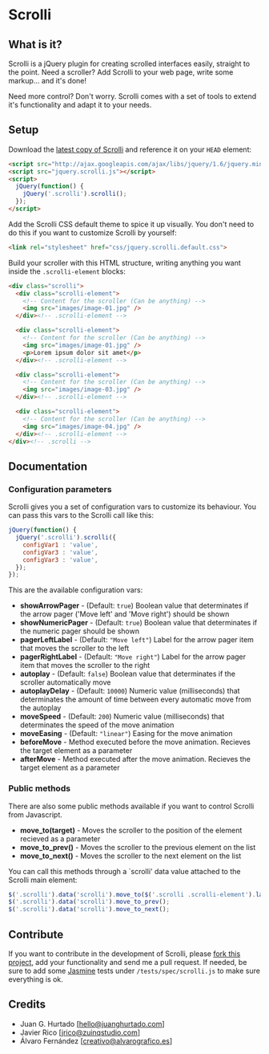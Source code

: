 # Scrolli

## What is it?

Scrolli is a jQuery plugin for creating scrolled interfaces easily, straight to the point. Need a scroller? Add Scrolli to your web page, write some markup… and it's done!

Need more control? Don't worry. Scrolli comes with a set of tools to extend it's functionality and adapt it to your needs.

## Setup

Download the [latest copy of Scrolli](https://github.com/juanghurtado/jquery-scrolli/archives/master) and reference it on your `HEAD` element:

``` html
<script src="http://ajax.googleapis.com/ajax/libs/jquery/1.6/jquery.min.js"></script>
<script src="jquery.scrolli.js"></script>
<script>
  jQuery(function() {
    jQuery('.scrolli').scrolli();
  });
</script>
```

Add the Scrolli CSS default theme to spice it up visually. You don't need to do this if you want to customize Scrolli by yourself:

``` html
<link rel="stylesheet" href="css/jquery.scrolli.default.css">
```

Build your scroller with this HTML structure, writing anything you want inside the `.scrolli-element` blocks:

``` html
<div class="scrolli">
  <div class="scrolli-element">
    <!-- Content for the scroller (Can be anything) -->
    <img src="images/image-01.jpg" />
  </div><!-- .scrolli-element -->

  <div class="scrolli-element">
    <!-- Content for the scroller (Can be anything) -->
    <img src="images/image-01.jpg" />
    <p>Lorem ipsum dolor sit amet</p>
  </div><!-- .scrolli-element -->

  <div class="scrolli-element">
    <!-- Content for the scroller (Can be anything) -->
    <img src="images/image-03.jpg" />
  </div><!-- .scrolli-element -->

  <div class="scrolli-element">
    <!-- Content for the scroller (Can be anything) -->
    <img src="images/image-04.jpg" />
  </div><!-- .scrolli-element -->
</div><!-- .scrolli -->
```

## Documentation

### Configuration parameters

Scrolli gives you a set of configuration vars to customize its behaviour. You can pass this vars to the Scrolli call like this:

``` javascript
jQuery(function() {
  jQuery('.scrolli').scrolli({
    configVar1 : 'value',
    configVar3 : 'value',
    configVar3 : 'value',
  });
});
```

This are the available configuration vars:

* **showArrowPager** - (Default: `true`) Boolean value that determinates if the arrow pager ('Move left' and 'Move right') should be shown
* **showNumericPager** - (Default: `true`) Boolean value that determinates if the numeric pager should be shown
* **pagerLeftLabel** - (Default: `"Move left"`) Label for the arrow pager item that moves the scroller to the left
* **pagerRightLabel** - (Default: `"Move right"`) Label for the arrow pager item that moves the scroller to the right
* **autoplay** - (Default: `false`) Boolean value that determinates if the scroller automatically move
* **autoplayDelay** - (Default: `10000`) Numeric value (milliseconds) that determinates the amount of time between every automatic move from the autoplay
* **moveSpeed** - (Default: `200`) Numeric value (milliseconds) that determinates the speed of the move animation
* **moveEasing** - (Default: `"linear"`) Easing for the move animation
* **beforeMove** - Method executed before the move animation. Recieves the target element as a parameter
* **afterMove** - Method executed after the move animation. Recieves the target element as a parameter

### Public methods

There are also some public methods available if you want to control Scrolli from Javascript.

* **move_to(target)** - Moves the scroller to the position of the element recieved as a parameter
* **move\_to\_prev()** - Moves the scroller to the previous element on the list
* **move\_to\_next()** - Moves the scroller to the next element on the list

You can call this methods through a `scrolli' data value attached to the Scrolli main element:

``` javascript
$('.scrolli').data('scrolli').move_to($('.scrolli .scrolli-element').last());
$('.scrolli').data('scrolli').move_to_prev();
$('.scrolli').data('scrolli').move_to_next();
```

## Contribute

If you want to contribute in the development of Scrolli, please [fork this project](https://github.com/juanghurtado/jquery-scrolli), add your functionality and send me a pull request. If needed, be sure to add some [Jasmine](https://jasmine.github.io/ "Jasmine: BDD for your JavaScript") tests under `/tests/spec/scrolli.js` to make sure everything is ok.

## Credits

* Juan G. Hurtado [[hello@juanghurtado.com](mailto:&#x63;&#x72;&#x65;&#x61;&#x74;&#x69;&#x76;&#x6F;&#x40;&#x61;&#x6C;&#x76;&#x61;&#x72;&#x6F;&#x67;&#x72;&#x61;&#x66;&#x69;&#x63;&#x6F;&#x2E;&#x65;&#x73;)]
* Javier Rico [[jrico@zuinqstudio.com](mailto:&#x63;&#x72;&#x65;&#x61;&#x74;&#x69;&#x76;&#x6F;&#x40;&#x61;&#x6C;&#x76;&#x61;&#x72;&#x6F;&#x67;&#x72;&#x61;&#x66;&#x69;&#x63;&#x6F;&#x2E;&#x65;&#x73;)]
* Álvaro Fernández [[creativo@alvarografico.es](mailto:&#x63;&#x72;&#x65;&#x61;&#x74;&#x69;&#x76;&#x6F;&#x40;&#x61;&#x6C;&#x76;&#x61;&#x72;&#x6F;&#x67;&#x72;&#x61;&#x66;&#x69;&#x63;&#x6F;&#x2E;&#x65;&#x73;)]
